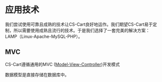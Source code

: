 应用技术
===================================

我们尝试使用可靠且成熟的技术让CS-Cart良好地运作。我们期望CS-Cart易于定制，所以需要使用成熟且流行的技术。于是我们选择了一套完美的解决方案：LAMP（Linux-Apache-MySQL-PHP）。

## MVC
CS-Cart遵循通用的MVC ([Model-View-Controller](http://en.wikipedia.org/wiki/Model%E2%80%93view%E2%80%93controller))开发模式

数据模型是直接存储在数据库中。